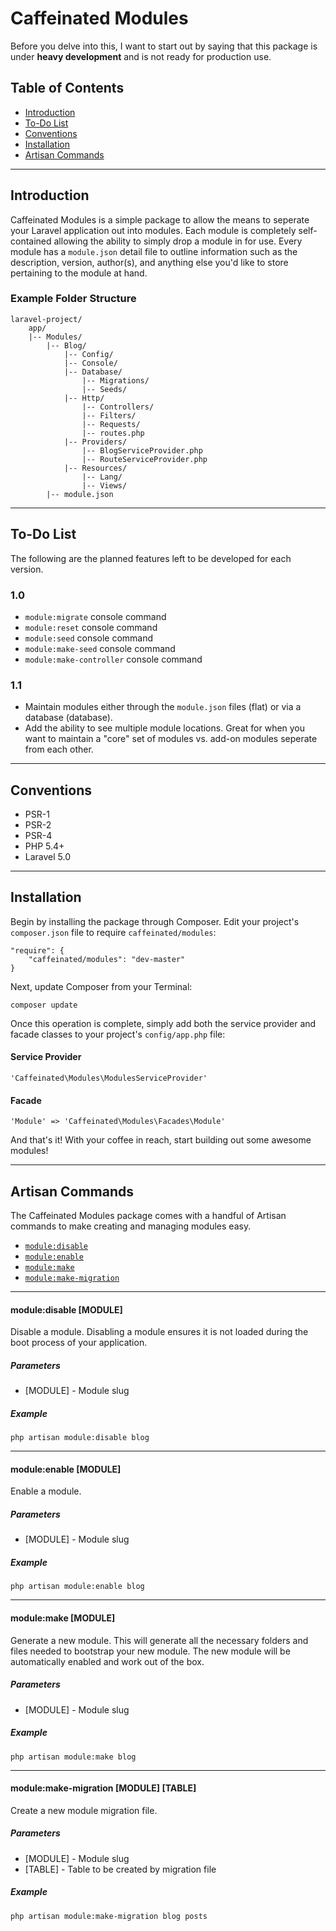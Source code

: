 Caffeinated Modules
===================
Before you delve into this, I want to start out by saying that this package is under **heavy development** and is not ready for production use.

Table of Contents
-----------------

- [Introduction](#introduction)
- [To-Do List](#to-do-list)
- [Conventions](#conventions)
- [Installation](#installation)
- [Artisan Commands](#artisan-commands)

---

Introduction
------------

Caffeinated Modules is a simple package to allow the means to seperate your Laravel application out into modules. Each module is completely self-contained allowing the ability to simply drop a module in for use. Every module has a `module.json` detail file to outline information such as the description, version, author(s), and anything else you'd like to store pertaining to the module at hand.

### Example Folder Structure
```
laravel-project/
	app/
	|--	Modules/
		|--	Blog/
			|-- Config/
			|--	Console/
			|-- Database/
				|-- Migrations/
				|-- Seeds/
			|--	Http/
				|--	Controllers/
				|--	Filters/
				|--	Requests/
				|--	routes.php
			|--	Providers/
				|-- BlogServiceProvider.php
				|-- RouteServiceProvider.php
			|--	Resources/
				|--	Lang/
				|--	Views/
		|--	module.json
```

---

To-Do List
----------
The following are the planned features left to be developed for each version.

### 1.0

- `module:migrate` console command
- `module:reset` console command
- `module:seed` console command
- `module:make-seed` console command
- `module:make-controller` console command

### 1.1

- Maintain modules either through the `module.json` files (flat) or via a database (database).
- Add the ability to see multiple module locations. Great for when you want to maintain a "core" set of modules vs. add-on modules seperate from each other.

---



Conventions
-----------
* PSR-1
* PSR-2
* PSR-4
* PHP 5.4+
* Laravel 5.0

---

Installation
------------
Begin by installing the package through Composer. Edit your project's `composer.json` file to require `caffeinated/modules`:

```
"require": {
	"caffeinated/modules": "dev-master"
}
```

Next, update Composer from your Terminal:

```
composer update
```

Once this operation is complete, simply add both the service provider and facade classes to your project's `config/app.php` file:

#### Service Provider
```
'Caffeinated\Modules\ModulesServiceProvider'
```

#### Facade
```
'Module' => 'Caffeinated\Modules\Facades\Module'
```

And that's it! With your coffee in reach, start building out some awesome modules!

---

Artisan Commands
----------------
The Caffeinated Modules package comes with a handful of Artisan commands to make creating and managing modules easy.

- [`module:disable`](#moduledisable-module)
- [`module:enable`](#moduleenable-module)
- [`module:make`](#modulemake-module)
- [`module:make-migration`](#modulemake-migration-module-table)

---

#### module:disable [MODULE]
Disable a module. Disabling a module ensures it is not loaded during the boot process of your application.

##### Parameters
- [MODULE] - Module slug

##### Example
```
php artisan module:disable blog
```

---

#### module:enable [MODULE]
Enable a module.

##### Parameters
- [MODULE] - Module slug

##### Example
```
php artisan module:enable blog
```

---

#### module:make [MODULE]
Generate a new module. This will generate all the necessary folders and files needed to bootstrap your new module. The new module will be automatically enabled and work out of the box.

##### Parameters
- [MODULE] - Module slug

##### Example
```
php artisan module:make blog
```

---

#### module:make-migration [MODULE] [TABLE]
Create a new module migration file.

##### Parameters
- [MODULE] - Module slug
- [TABLE] - Table to be created by migration file

##### Example
```
php artisan module:make-migration blog posts
```
